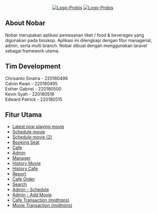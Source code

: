<p align="center">
<a href="https://mhs.sib.stts.edu/k4nobar/" target="_blank"><img src="https://i.ibb.co/48rpZhN/Logo-Probis.png" alt="Logo-Probis" border="0"></a>
<a href="https://mhs.sib.stts.edu/k4nobar/" target="_blank"><img src="https://git.sib.stts.edu/FAI2022/Kelompok4-Nobar/raw/b7cfc138262b7ab745950e44264162bb4c8ab62e/docs/HomePage.png" alt="Logo-Probis" border="0"></a>
</p>

## About Nobar

Nobar merupakan aplikasi pemesanan tiket / food & beverages yang digunakan pada bioskop. Aplikasi ini dilengkapi dengan fitur managerial, admin, serta multi branch. Nobar dibuat dengan menggunakan laravel sebagai framework utama.

## Tim Development
Chrisanto Sinatra - 220180496 <br> 
Calvin Kwan - 220180495 <br>
Esther Gabriel - 220180500 <br>
Kevin Syah - 220180518 <br>
Edward Patrick -  220180515 <br>

## Fitur Utama
- <a href="https://git.sib.stts.edu/FAI2022/Kelompok4-Nobar/src/documentations/docs/MovieNowPlaying.png">Latest now playing movie</a>
- <a href="https://git.sib.stts.edu/FAI2022/Kelompok4-Nobar/src/b7cfc138262b7ab745950e44264162bb4c8ab62e/docs/ScheduleMovie.png">Schedule movie</a>
- <a href="https://git.sib.stts.edu/FAI2022/Kelompok4-Nobar/src/b7cfc138262b7ab745950e44264162bb4c8ab62e/docs/ScheduleMovie2.png">Schedule movie (2)</a>
- <a href="https://git.sib.stts.edu/FAI2022/Kelompok4-Nobar/src/b7cfc138262b7ab745950e44264162bb4c8ab62e/docs/bookSeat.png">Booking Seat</a>
- <a href="https://git.sib.stts.edu/FAI2022/Kelompok4-Nobar/src/b7cfc138262b7ab745950e44264162bb4c8ab62e/docs/CafePage.png">Cafe</a>
- <a href="https://git.sib.stts.edu/FAI2022/Kelompok4-Nobar/src/b7cfc138262b7ab745950e44264162bb4c8ab62e/docs/mainboardAdmin.png">Admin</a>
- <a href="https://git.sib.stts.edu/FAI2022/Kelompok4-Nobar/src/b7cfc138262b7ab745950e44264162bb4c8ab62e/docs/ManagerDashboard.png">Manager</a>
- <a href="https://git.sib.stts.edu/FAI2022/Kelompok4-Nobar/src/b7cfc138262b7ab745950e44264162bb4c8ab62e/docs/HistoryMovie.png">History Movie</a>
- <a href="https://git.sib.stts.edu/FAI2022/Kelompok4-Nobar/src/b7cfc138262b7ab745950e44264162bb4c8ab62e/docs/HistoryCafe.png">History Cafe</a>
- <a href="https://git.sib.stts.edu/FAI2022/Kelompok4-Nobar/src/b7cfc138262b7ab745950e44264162bb4c8ab62e/docs/ReportPendapatan.png">Report</a>
- <a href="https://git.sib.stts.edu/FAI2022/Kelompok4-Nobar/src/b7cfc138262b7ab745950e44264162bb4c8ab62e/docs/ConfOrderCafe.png">Cafe Order</a>
- <a href="https://git.sib.stts.edu/FAI2022/Kelompok4-Nobar/src/b7cfc138262b7ab745950e44264162bb4c8ab62e/docs/Search.png">Search</a>
- <a href="https://github.com/Clovinlee/NoBar/blob/documentations/docs/ScheduleAdmin.png">Admin - Schedule</a>
- <a href="https://git.sib.stts.edu/FAI2022/Kelompok4-Nobar/src/b7cfc138262b7ab745950e44264162bb4c8ab62e/docs/AddMovieAdmin.png">Admin - Add Movie</a>
- <a href="https://git.sib.stts.edu/FAI2022/Kelompok4-Nobar/src/b7cfc138262b7ab745950e44264162bb4c8ab62e/docs/midtransCafe.png">Cafe Transaction (<i>midtrans</i>)</a>
- <a href="https://git.sib.stts.edu/FAI2022/Kelompok4-Nobar/src/b7cfc138262b7ab745950e44264162bb4c8ab62e/docs/midtransMovie.png">Movie Transaction (<i>midtrans</i>)</a>
